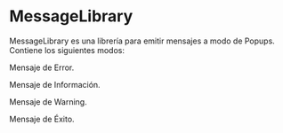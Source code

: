 # MessageLibrary
MessageLibrary es una librería para emitir mensajes a modo de Popups.
Contiene los siguientes modos:

  Mensaje de Error.
  
  Mensaje de Información.
  
  Mensaje de Warning.
  
  Mensaje de Éxito.
